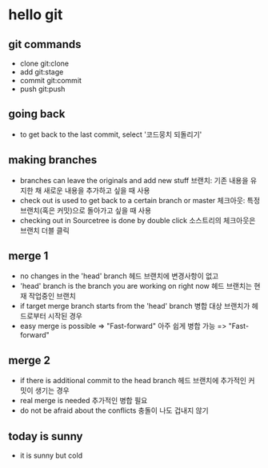 # hello git

## git commands

- clone
    git:clone
- add
    git:stage
- commit
    git:commit
- push
    git:push

## going back

- to get back to the last commit, select '코드뭉치 되돌리기'

## making branches

- branches can leave the originals and add new stuff
    브랜치: 기존 내용을 유지한 채 새로운 내용을 추가하고 싶을 때 사용
- check out is used to get back to a certain branch or master
    체크아웃: 특정 브랜치(혹은 커밋)으로 돌아가고 싶을 때 사용
- checking out in Sourcetree is done by double click
    소스트리의 체크아웃은 브랜치 더블 클릭

## merge 1

- no changes in the 'head' branch
    헤드 브랜치에 변경사항이 없고
- 'head' branch is the branch you are working on right now
    헤드 브랜치는 현재 작업중인 브랜치
- if target merge branch starts from the 'head' branch
    병합 대상 브랜치가 헤드로부터 시작된 경우
- easy merge is possible => "Fast-forward"
    아주 쉽게 병합 가능 => "Fast-forward"

## merge 2

- if there is additional commit to the head branch
    헤드 브랜치에 추가적인 커밋이 생기는 경우
- real merge is needed
    추가적인 병합 필요
- do not be afraid about the conflicts
    충돌이 나도 겁내지 않기

## today is sunny

- it is sunny but cold
